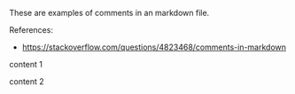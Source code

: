 These are examples of comments in an markdown file.

References:
- https://stackoverflow.com/questions/4823468/comments-in-markdown

[//1]: <> (This is a comment, it will not be included)
[//2]: <> (in  the output file unless you use it in)
[//3]: <> (a reference style link.)

content 1

[//4]: <> (This is also a comment.)

content 2

[//]: # (This may be the most platform independent comment)
